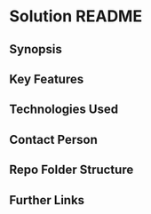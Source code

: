 # Solution README

## Synopsis

## Key Features

## Technologies Used

## Contact Person

## Repo Folder Structure

## Further Links
